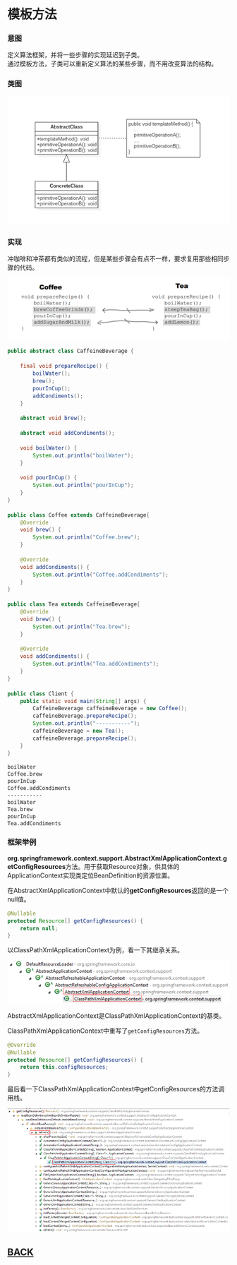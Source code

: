 # <a id="ds-xw-1">模板方法</a>

### 意图
定义算法框架，并将一些步骤的实现延迟到子类。  
通过模板方法，子类可以重新定义算法的某些步骤，而不用改变算法的结构。

### 类图
![](../../imgs/summary/ds-xw-1-1.png)  

### 实现
冲咖啡和冲茶都有类似的流程，但是某些步骤会有点不一样，要求复用那些相同步骤的代码。

![](../../imgs/summary/ds-xw-1-2.png)

```java
public abstract class CaffeineBeverage {

    final void prepareRecipe() {
        boilWater();
        brew();
        pourInCup();
        addCondiments();
    }

    abstract void brew();

    abstract void addCondiments();

    void boilWater() {
        System.out.println("boilWater");
    }

    void pourInCup() {
        System.out.println("pourInCup");
    }
}

public class Coffee extends CaffeineBeverage{
    @Override
    void brew() {
        System.out.println("Coffee.brew");
    }

    @Override
    void addCondiments() {
        System.out.println("Coffee.addCondiments");
    }
}

public class Tea extends CaffeineBeverage{
    @Override
    void brew() {
        System.out.println("Tea.brew");
    }

    @Override
    void addCondiments() {
        System.out.println("Tea.addCondiments");
    }
}

public class Client {
    public static void main(String[] args) {
        CaffeineBeverage caffeineBeverage = new Coffee();
        caffeineBeverage.prepareRecipe();
        System.out.println("-----------");
        caffeineBeverage = new Tea();
        caffeineBeverage.prepareRecipe();
    }
}
```

```text
boilWater
Coffee.brew
pourInCup
Coffee.addCondiments
-----------
boilWater
Tea.brew
pourInCup
Tea.addCondiments
```

### 框架举例

**org.springframework.context.support.AbstractXmlApplicationContext.getConfigResources**方法。用于获取Resource对象，供具体的ApplicationContext实现类定位BeanDefinition的资源位置。

在AbstractXmlApplicationContext中默认的**getConfigResources**返回的是一个null值。

```java
@Nullable
protected Resource[] getConfigResources() {
    return null;
}
```

以ClassPathXmlApplicationContext为例，看一下其继承关系。

![](../../imgs/summary/ds-xw-1-3.png)

AbstractXmlApplicationContext是ClassPathXmlApplicationContext的基类。

ClassPathXmlApplicationContext中重写了`getConfigResources`方法。

```java
@Override
@Nullable
protected Resource[] getConfigResources() {
    return this.configResources;
}
```

最后看一下ClassPathXmlApplicationContext中getConfigResources的方法调用栈。

![](../../imgs/summary/ds-xw-1-4.png)

##  [BACK](../../mds/summary.md)